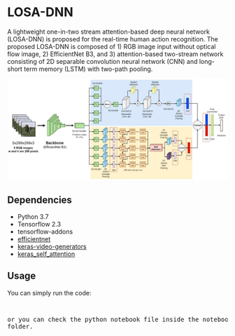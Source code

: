 # LOSA-DNN

A lightweight one-in-two stream attention-based deep neural network (LOSA-DNN) is proposed for the real-time human action recognition. The proposed LOSA-DNN is composed of 1) RGB image input without optical flow image, 2) EfficientNet B3, and 3) attention-based two-stream network consisting of 2D separable convolution neural network (CNN) and long-short term memory (LSTM) with two-path pooling. 

<p align="center">
<img src="https://github.com/farhantandia/LOSA-DNN/blob/main/network.jpg"><br>
</p>

## Dependencies
- Python 3.7
- Tensorflow 2.3
- tensorflow-addons
- [efficientnet](https://github.com/qubvel/efficientnet)
- [keras-video-generators](https://github.com/metal3d/keras-video-generators)
- [keras_self_attention](https://github.com/CyberZHG/keras-self-attention)

## Usage
You can simply run the code:
<pre
     
python LOSA-DNN.py     
     
</pre>

or you can check the python notebook file inside the notebook folder.

